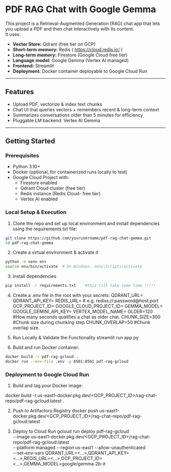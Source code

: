 # PDF RAG Chat with Google Gemma

This project is a Retrieval-Augmented Generation (RAG) chat app that lets you upload a PDF and then chat interactively with its content.  
It uses:

- **Vector Store:** Qdrant (free tier on GCP)  
- **Short-term memory:** Redis  ( https://cloud.redis.io/ )  
- **Long-term memory:** Firestore (Google Cloud free tier)  
- **Language model:** Google Gemma (Vertex AI managed)  
- **Frontend:** Streamlit  
- **Deployment:** Docker container deployable to Google Cloud Run  

---

## Features

- Upload PDF, vectorize & index text chunks  
- Chat UI that queries vectors + remembers recent & long-term context  
- Summarizes conversations older than 5 minutes for efficiency  
- Pluggable LM backend: Vertex AI Gemma  

---

## Getting Started

### Prerequisites

- Python 3.10+  
- Docker (optional, for containerized runs locally to test)  
- Google Cloud Project with:  
  - Firestore enabled  
  - Qdrant Cloud cluster (free tier)  
  - Redis instance (Redis Cloud- free tier)  
  - Vertex AI enabled   

### Local Setup & Execution

1. Clone the repo and set up local environment and install dependencies using the requirements.txt file:

```bash
git clone https://github.com/yourusername/pdf-rag-chat-gemma.git
cd pdf-rag-chat-gemma
```

2. Create a virtual environment & activate it 

```bash
python -m venv env
source env/bin/activate  # On Windows: venv\Scripts\activate
```

3. Install dependencies 
```bash
pip install -r requirements.txt    #this till take some time !!!!! 
```

4. Create a .env file in the root with your secrets:
QDRANT_URL=<your-qdrant-url>
QDRANT_API_KEY=<your-qdrant-api-key>
REDIS_URL=<your-redis-url>           # e.g. rediss://:password@host:port
GCP_PROJECT_ID=<your-gcp-project-id>
GOOGLE_CLOUD_PROJECT_ID=<your-gcp-project-id>
GEMMA_MODEL=<your-google-gemma-model>
GOOGLE_GEMINI_API_KEY=<your-google-ai-key>
VERTEX_MODEL_NAME=<model-from-model-garden-in-vertexai>
OLDER=120        #How many seconds qualifies a chat as older chat.
CHUNK_SIZE=300   #Chunk size during chunking step
CHUNK_OVERLAP=50 #Chunk overlap size.


5. Run Locally & Validate the Functionality
streamlit run app.py

6. Build and run Docker container:
```bash
docker build -t pdf-rag-gcloud .
docker run --env-file .env -p 8501:8501 pdf-rag-gcloud
```

### Deployment to Google Cloud Run

1. Build and tag your Docker image:

docker build -t us-east1-docker.pkg.dev/<GCP_PROJECT_ID>/rag-chat-repo/pdf-rag-gcloud:latest .

2. Push to Artifactory Registry
docker push us-east1-docker.pkg.dev/<GCP_PROJECT_ID>/rag-chat-repo/pdf-rag-gcloud:latest

3. Deploy to Cloud Run
gcloud run deploy pdf-rag-gcloud \
  --image us-east1-docker.pkg.dev/<GCP_PROJECT_ID>/rag-chat-repo/pdf-rag-gcloud:latest \
  --platform managed --region us-east1 --allow-unauthenticated \
  --set-env-vars QDRANT_URL=<...>,QDRANT_API_KEY=<...>,REDIS_URL=<...>,GCP_PROJECT_ID=<...>,GEMMA_MODEL=google/gemma-2b-it



